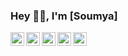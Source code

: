 ### Hey 👋🏽, I'm [Soumya]

<a href="https://www.linkedin.com/in/soumya-ranjan-senapati/">
  <img align="left" alt="Soumya's Linkdein" width="22px" src="https://cdn.jsdelivr.net/npm/simple-icons@v3/icons/linkedin.svg" />
</a>
<a href="https://leetcode.com/Code8Soumya/">
  <img align="left" alt="Soumya's Leetcode" width="22px" src="https://cdn.jsdelivr.net/npm/simple-icons@v3/icons/leetcode.svg" />
</a>
<a href="https://www.kaggle.com/soumyacode8">
  <img align="left" alt="Soumya's Kaggle" width="22px" src="https://cdn.jsdelivr.net/npm/simple-icons@v3/icons/kaggle.svg" />
</a>
<a href="https://medium.com/@ssenapati721">
  <img align="left" alt="Soumya's Medium" width="22px" src="https://cdn.jsdelivr.net/npm/simple-icons@v3/icons/medium.svg" />
</a>
<a href="https://twitter.com/_Soumya_777_">
  <img align="left" alt="Soumya's Twitter" width="22px" src="https://cdn.jsdelivr.net/npm/simple-icons@v3/icons/twitter.svg" />
</a>
<!-- <a href="https://www.instagram.com/abhisheknaiidu/">
  <img align="left" alt="Abhishek's Instagram" width="22px" src="https://cdn.jsdelivr.net/npm/simple-icons@v3/icons/instagram.svg" />
</a> -->


<br />